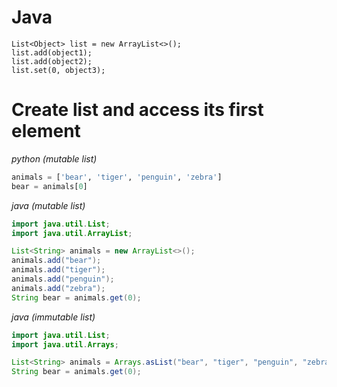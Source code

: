 # Java
```
List<Object> list = new ArrayList<>();
list.add(object1);
list.add(object2);
list.set(0, object3);
```

# Create list and access its first element
*python (mutable list)*
```python
animals = ['bear', 'tiger', 'penguin', 'zebra']
bear = animals[0]
```

*java (mutable list)*
```java
import java.util.List;
import java.util.ArrayList;

List<String> animals = new ArrayList<>();
animals.add("bear");
animals.add("tiger");
animals.add("penguin");
animals.add("zebra");
String bear = animals.get(0);
```

*java (immutable list)*
```java
import java.util.List;
import java.util.Arrays;

List<String> animals = Arrays.asList("bear", "tiger", "penguin", "zebra");
String bear = animals.get(0);
```
